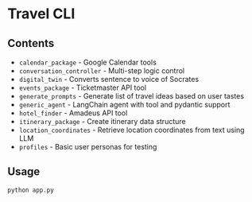 # Travel CLI

## Contents

- `calendar_package` - Google Calendar tools
- `conversation_controller` - Multi-step logic control
- `digital_twin` - Converts sentence to voice of Socrates
- `events_package` - Ticketmaster API tool
- `generate_prompts` - Generate list of travel ideas based on user tastes
- `generic_agent` - LangChain agent with tool and pydantic support
- `hotel_finder` - Amadeus API tool
- `itinerary_package` - Create itinerary data structure
- `location_coordinates` - Retrieve location coordinates from text using LLM
- `profiles` - Basic user personas for testing

## Usage

```bash
python app.py
